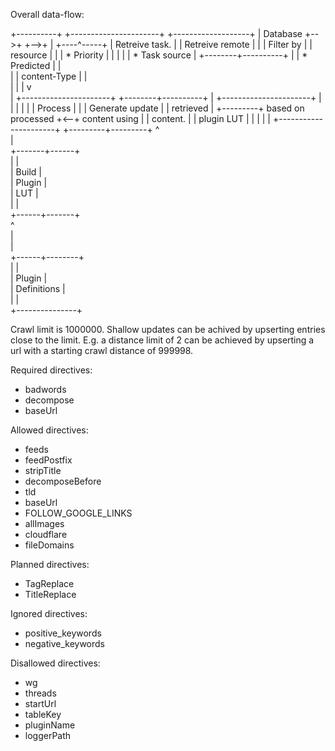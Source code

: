
Overall data-flow:

+----------+   +----------------------+   +-------------------+
| Database +-->+                      +-->+                   |
+----^-----+   |   Retreive task.     |   |  Retreive remote  |
     |         |   Filter by          |   |  resource         |
     |         |    * Priority        |   |                   |
     |         |    * Task source     |   +--------+----------+
     |         |    * Predicted       |            |           
     |         |       content-Type   |            |           
     |         |                      |            v           
     |         +----------------------+   +--------+----------+
     |         +----------------------+   |                   |
     |         |                      |   |  Process          |
     |         |  Generate update     |   |  retrieved        |
     +---------+  based on processed  +<--+  content using    |
               |  content.            |   |  plugin LUT       |
               |                      |   |                   |
               +----------------------+   +---------+---------+
                                                    ^          
                                                    |          
                                            +-------+------+   
                                            |              |   
                                            |   Build      |   
                                            |   Plugin     |   
                                            |    LUT       |   
                                            |              |   
                                            +------+-------+   
                                                   ^           
                                                   |           
                                                   |           
                                            +------+--------+   
                                            |               |   
                                            |    Plugin     |   
                                            |  Definitions  |   
                                            |               |   
                                            +---------------+   

Crawl limit is 1000000.
Shallow updates can be achived by upserting entries close to the limit. E.g. 
a distance limit of 2 can be achieved by upserting a url with a starting crawl 
distance of 999998.

Required directives:
 - badwords
 - decompose
 - baseUrl

Allowed directives:
 - feeds
 - feedPostfix
 - stripTitle
 - decomposeBefore
 - tld
 - baseUrl
 - FOLLOW_GOOGLE_LINKS
 - allImages
 - cloudflare
 - fileDomains

Planned directives:
 - TagReplace
 - TitleReplace

Ignored directives:
 - positive_keywords
 - negative_keywords

Disallowed directives:
 - wg
 - threads
 - startUrl
 - tableKey
 - pluginName
 - loggerPath